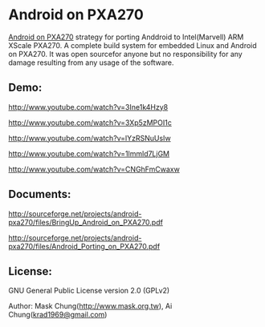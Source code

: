 Android on PXA270
=============
[Android on PXA270][1] strategy for porting Anddroid to Intel(Marvell) ARM XScale PXA270.
A complete build system for embedded Linux and Android on PXA270.
It was open sourcefor anyone but no responsibility for any damage resulting from any usage of the software.


Demo:
----------------
http://www.youtube.com/watch?v=3Ine1k4Hzy8 

http://www.youtube.com/watch?v=3Xp5zMPOI1c 

http://www.youtube.com/watch?v=lYzRSNuUsIw 

http://www.youtube.com/watch?v=1lmmld7LjGM 

http://www.youtube.com/watch?v=CNGhFmCwaxw 

Documents:
----------------
http://sourceforge.net/projects/android-pxa270/files/BringUp_Android_on_PXA270.pdf

http://sourceforge.net/projects/android-pxa270/files/Android_Porting_on_PXA270.pdf


License:
----------------
GNU General Public License version 2.0 (GPLv2)

Author: Mask Chung(http://www.mask.org.tw), Ai Chung(krad1969@gmail.com)

[1]: https://github.com/MaskChung/android-pxa270
